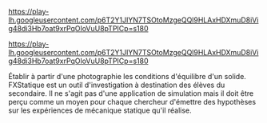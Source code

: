 
https://play-lh.googleusercontent.com/p6T2Y1JIYN7TSOtoMzgeQQl9HLAxHDXmuD8iVig48di3Hb7oat9xrPqOloVuU8pTPICp=s180


https://play-lh.googleusercontent.com/p6T2Y1JIYN7TSOtoMzgeQQl9HLAxHDXmuD8iVig48di3Hb7oat9xrPqOloVuU8pTPICp=s180

Établir à partir d'une photographie les conditions d'équilibre d'un solide. FXStatique est un outil d'investigation à destination des élèves du secondaire. Il ne s'agit pas d'une application de simulation mais il doit être perçu comme un moyen pour chaque chercheur d'émettre des hypothèses sur les expériences de mécanique statique qu'il réalise.

